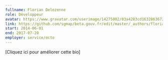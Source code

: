 ```yaml
---
fullname: Florian Delezenne
role: Développeur
avatar: https://www.gravatar.com/userimage/14275002/03a4283cd1632863672a3e249abdb8cb.png?size=512
link: https://github.com/sgmap/beta.gouv.fr/edit/master/_authors/florian.delezenne.md
start: 2014-06-01
end: 2017-07-20
employer: service/octo
---
```


[Cliquez ici pour améliorer cette bio]
